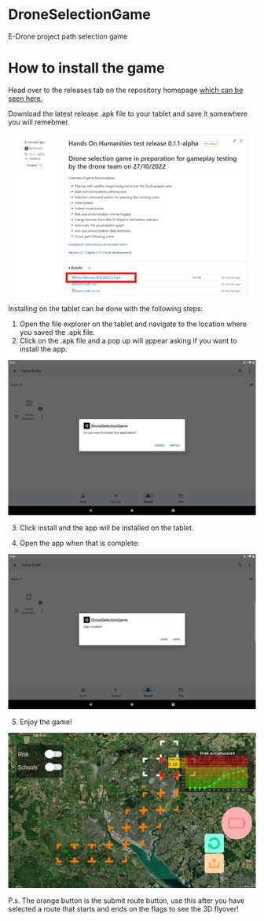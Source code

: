 # DroneSelectionGame
E-Drone project path selection game

# How to install the game

Head over to the releases tab on the repository homepage [which can be seen here.](https://github.com/BenSnow6/DroneSelectionGame/releases)


Download the latest release .apk file to your tablet and save it somewhere you will remebmer.

![Image](ReleaseAssets/Apk.png)

Installing on the tablet can be done with the following steps:

1. Open the file explorer on the tablet and navigate to the location where you saved the .apk file.
2. Click on the .apk file and a pop up will appear asking if you want to install the app.

![Image](ReleaseAssets/Install.jpg)

3. Click install and the app will be installed on the tablet.

4. Open the app when that is complete:

![Image](ReleaseAssets/open.jpg)

5. Enjoy the game!

![Image](ReleaseAssets/play.jpg)

P.s. The orange button is the submit route button, use this after you have selected a route that starts and ends on the flags to see the 3D flyover!